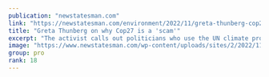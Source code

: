 ```yaml
---
publication: "newstatesman.com"
link: "https://newstatesman.com/environment/2022/11/greta-thunberg-cop27-is-a-scam"
title: "Greta Thunberg on why Cop27 is a 'scam'"
excerpt: "The activist calls out politicians who use the UN climate process for their own ends."
image: "https://www.newstatesman.com/wp-content/uploads/sites/2/2022/11/GettyImages-1169833108.jpg"
group: pro
rank: 18
---
```

